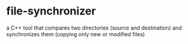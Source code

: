# file-synchronizer
a C++ tool that compares two directories (source and destination) and synchronizes them (copying only new or modified files)
